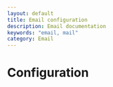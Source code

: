 ```yaml
---
layout: default
title: Email configuration
description: Email documentation
keywords: "email, mail"
category: Email
---
```


# Configuration
